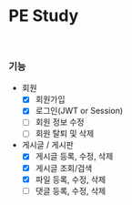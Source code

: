 # PE Study

<br/>

### 기능

- 회원
  - [x] 회원가입
  - [x] 로그인(JWT or Session)
  - [ ] 회원 정보 수정
  - [ ] 회원 탈퇴 및 삭제
- 게시글 / 게시판
  - [x] 게시글 등록, 수정, 삭제
  - [x] 게시글 조회/검색
  - [x] 파일 등록, 수정, 삭제
  - [ ] 댓글 등록, 수정, 삭제
